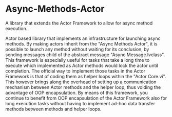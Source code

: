 # Async-Methods-Actor
A library that extends the Actor Framework to allow for async method execution.

Actor based library that implements an infrastructure for launching async methods. By making actors inherit from the "Async Methods Actor", it is possible to launch any method without waiting for its conclusion, by sending messages child of the abstract message "Async Message.lvclass". This framework is especially useful for tasks that take a long time to execute which implemented as Actor methods would lock the actor until completion. The official way to implement those tasks in the Actor Framework is that of coding them as helper loops within the "Actor Core.vi". This however brings along the overhead of setting up a communication mechanism between Actor methods and the helper loop, thus voiding the advantage of OOP encapsulation. By means of this framework, you continue to benefit from OOP encapsulation of the Actor Framework also for long execution tasks without having to implement ad-hoc data transfer methods between methods and helper loops.
